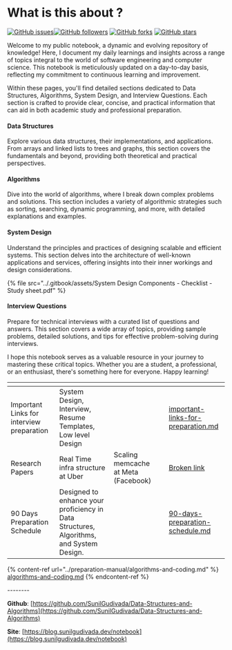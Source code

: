 # What is this about ?

[![GitHub issues](https://img.shields.io/github/issues/SunilGudivada/Data-Structures-and-Algorithms.svg)![GitHub followers](https://img.shields.io/github/followers/SunilGudivada.svg?style=social\&label=Follow\&maxAge=2592000)](https://github.com/sunilGudivada?tab=followers) [![GitHub forks](https://img.shields.io/github/forks/SunilGudivada/Data-Structures-and-Algorithms.svg?style=social\&label=Fork\&maxAge=2592000)](https://github.com/SunilGudivada/Data-Structures-and-Algorithms/network/) [![GitHub stars](https://img.shields.io/github/stars/SunilGudivada/Data-Structures-and-Algorithms.svg?style=social\&label=Star\&maxAge=2592000)](https://github.com/SunilGudivada/Data-Structures-and-Algorithms/stargazers/)

Welcome to my public notebook, a dynamic and evolving repository of knowledge! Here, I document my daily learnings and insights across a range of topics integral to the world of software engineering and computer science. This notebook is meticulously updated on a day-to-day basis, reflecting my commitment to continuous learning and improvement.

Within these pages, you'll find detailed sections dedicated to Data Structures, Algorithms, System Design, and Interview Questions. Each section is crafted to provide clear, concise, and practical information that can aid in both academic study and professional preparation.

#### Data Structures

Explore various data structures, their implementations, and applications. From arrays and linked lists to trees and graphs, this section covers the fundamentals and beyond, providing both theoretical and practical perspectives.

#### Algorithms

Dive into the world of algorithms, where I break down complex problems and solutions. This section includes a variety of algorithmic strategies such as sorting, searching, dynamic programming, and more, with detailed explanations and examples.

#### System Design

Understand the principles and practices of designing scalable and efficient systems. This section delves into the architecture of well-known applications and services, offering insights into their inner workings and design considerations.

{% file src="../.gitbook/assets/System Design Components - Checklist - Study sheet.pdf" %}

#### Interview Questions

Prepare for technical interviews with a curated list of questions and answers. This section covers a wide array of topics, providing sample problems, detailed solutions, and tips for effective problem-solving during interviews.

I hope this notebook serves as a valuable resource in your journey to mastering these critical topics. Whether you are a student, a professional, or an enthusiast, there's something here for everyone. Happy learning!



<table data-view="cards"><thead><tr><th></th><th></th><th></th><th></th><th data-hidden data-card-target data-type="content-ref"></th></tr></thead><tbody><tr><td>Important Links for interview preparation</td><td>System Design, Interview, Resume Templates, Low level Design</td><td></td><td></td><td><a href="../interview-questions/important-links-for-preparation.md">important-links-for-preparation.md</a></td></tr><tr><td>Research Papers</td><td>Real Time infra structure at Uber</td><td>Scaling memcache at Meta (Facebook)</td><td></td><td><a href="broken-reference">Broken link</a></td></tr><tr><td>90 Days Preparation Schedule</td><td>Designed to enhance your proficiency in Data Structures, Algorithms, and System Design. </td><td></td><td></td><td><a href="../miscellaneous/90-days-preparation-schedule.md">90-days-preparation-schedule.md</a></td></tr></tbody></table>



{% content-ref url="../preparation-manual/algorithms-and-coding.md" %}
[algorithms-and-coding.md](../preparation-manual/algorithms-and-coding.md)
{% endcontent-ref %}



\--------

**Github**: [https://github.com/SunilGudivada/Data-Structures-and-Algorithms](https://github.com/SunilGudivada/Data-Structures-and-Algorithms)

**Site**: [https://blog.sunilgudivada.dev/notebook](https://blog.sunilgudivada.dev/notebook)
